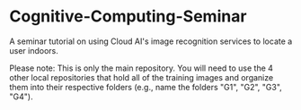 # Cognitive-Computing-Seminar
A seminar tutorial on using Cloud AI's image recognition services to locate a user indoors.

Please note: This is only the main repository. You will need to use the 4 other local repositories that hold all of the training images and organize them into their respective folders (e.g., name the folders "G1", "G2", "G3", "G4").
